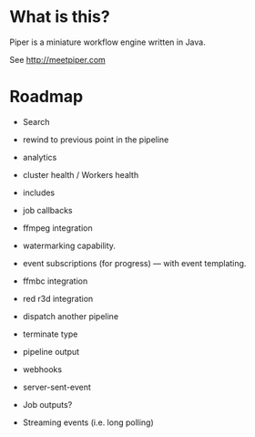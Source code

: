 # What is this?

Piper is a miniature workflow engine written in Java. 

See http://meetpiper.com

# Roadmap

- Search
- rewind to previous point in the pipeline
- analytics
- cluster health / Workers health
- includes
- job callbacks
- ffmpeg integration
- watermarking capability. 
- event subscriptions (for progress) — with event templating.
- ffmbc integration
- red r3d integration
- dispatch another pipeline
- terminate type
- pipeline output
- webhooks

- server-sent-event
- Job outputs? 
- Streaming events (i.e. long polling)